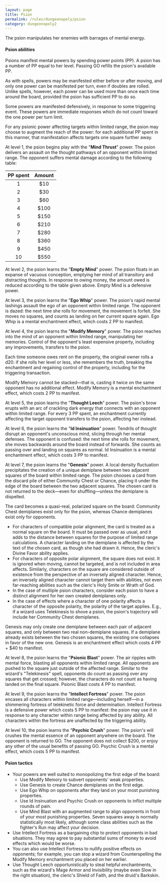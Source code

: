 ```yaml
---
layout: page
title: Psion
permalink: /rules/dungeonopoly/psion
category: dungeonopoly2
---
```

The psion manipulates her enemies with barrages of mental energy.

#### Psion abilities

Psions manifest mental powers by spending power points (PP). A psion has a number of PP equal to her level. Passing GO refills the psion's available PP.

As with spells, powers may be manifested either before or after moving, and only one power can be manifested per turn, even if doubles are rolled. Unlike spells, however, each power can be used more than once each time around the board, provided the psion has sufficient PP to do so.

Some powers are manifested defensively, in response to some triggering event. These powers are immediate responses which do not count toward the one power per turn limit.

For any psionic power affecting targets within limited range, the psion may choose to augment the reach of the power: for each additional PP spent in this manner, that manifestation affects targets one square further away.

At level 1, the psion begins play with the "**Mind Thrust**" power. The psion delivers an assault on the thought pathways of an opponent within limited range. The opponent suffers mental damage according to the following table:

| PP spent | Amount |
|:--------:|:------:|
|        1 |    $10 |
|        2 |    $30 |
|        3 |    $60 |
|        4 |   $100 |
|        5 |   $150 |
|        6 |   $210 |
|        7 |   $280 |
|        8 |   $360 |
|        9 |   $450 |
|       10 |   $550 |

At level 2, the psion learns the "**Empty Mind**" power. The psion floats in an expanse of vacuous conception, emptying her mind of all transitory and distracting thoughts. In response to owing money, the amount owed is reduced according to the table given above. Empty Mind is a defensive power.

At level 3, the psion learns the "**Ego Whip**" power. The psion's rapid mental lashings assault the ego of an opponent within limited range. The opponent is dazed: the next time she rolls for movement, the movement is forfeit. She moves no squares, and counts as landing on her current square again. Ego Whip is a mental enchantment effect, which costs 2 PP to manifest.

At level 4, the psion learns the "**Modify Memory**" power. The psion reaches into the mind of an opponent within limited range, manipulating her memories. Control of the opponent's least expensive property, including any improvements, transfers to the psion.

Each time someone owes rent on the property, the original owner rolls a d20: if she rolls her level or less, she remembers the truth, breaking the enchantment and regaining control of the property, including for the triggering transaction.

Modify Memory cannot be stacked—that is, casting it twice on the same opponent has no additional effect. Modify Memory is a mental enchantment effect, which costs 2 PP to manifest.

At level 5, the psion learns the "**Thought Leech**" power. The psion's brow erupts with an arc of crackling dark energy that connects with an opponent within limited range. For every 3 PP spent, an enchantment currently affecting the target opponent transfers to the psion, affecting her instead.

At level 6, the psion learns the "**Id Insinuation**" power. Tendrils of thought disrupt an opponent's unconscious mind, slicing through her mental defenses. The opponent is confused: the next time she rolls for movement, she moves backwards around the board instead of forwards. She counts as passing over and landing on squares as normal. Id Insinuation is a mental enchantment effect, which costs 3 PP to manifest.

At level 7, the psion learns the "**Genesis**" power. A local density fluctuation precipitates the creation of a unique demiplane between two adjacent squares of the board within limited range. The psion chooses a card from the discard pile of either Community Chest or Chance, placing it under the edge of the board between the two adjacent squares. The chosen card is not returned to the deck—even for shuffling—unless the demiplane is dispelled.

The card becomes a quasi-real, polarized square on the board: Community Chest demiplanes exist only for the psion, whereas Chance demiplanes exist only for opponents.
* For characters of compatible polar alignment, the card is treated as a normal square on the board. It must be passed over as usual, and it adds to the distance between squares for the purpose of limited range calculations. A character landing on the demiplane is affected by the text of the chosen card, as though she had drawn it. Hence, the cleric's Divine Favor ability applies.
* For characters of opposite polar alignment, the square does not exist. It is ignored when moving, cannot be targeted, and is not included in area affects. Similarly, characters on the square are considered outside of existence from the perspective of an inversely aligned character. Hence, an inversely aligned character cannot target them with abilities, not even far-reaching abilities such as the cleric's Holy Smite or Wrath of God.
* In the case of multiple psion characters, consider each psion to have a distinct alignment for her own created demiplanes only.
* In the case of effects where a character of one polarity affects a character of the opposite polarity, the polarity of the target applies. E.g., if a wizard uses Telekinesis to shove a psion, the psion's trajectory will include her Community Chest demiplanes.

Genesis may only create one demiplane between each pair of adjacent squares, and only between two real non-demiplane squares. If a demiplane already exists between the two chosen squares, the existing one collapses in favor of the new one. Genesis is an enchantment effect which costs 4 PP + $40 to manifest.

At level 8, the psion learns the "**Psionic Blast**" power. The air ripples with mental force, blasting all opponents within limited range. All opponents are pushed to the square just outside of the affected range. Similar to the wizard's "Telekinesis" spell, opponents do count as passing over any squares that get crossed; however, the characters do not count as having landed on the final square. Psionic Blast costs 4 PP to manifest.

At level 9, the psion learns the "**Intellect Fortress**" power. The psion encases all characters within limited range—including herself—in a shimmering fortress of telekinetic force and determination. Intellect Fortress is a defensive power which costs 5 PP to manifest: the psion may use it in response to any character within range being affected by any ability. All characters within the fortress are unaffected by the triggering ability.

At level 10, the psion learns the "**Psychic Crush**" power. The psion's will crushes the mental essence of an opponent anywhere on the board. The opponent is returned to GO. The opponent does not collect $200, or enjoy any other of the usual benefits of passing GO. Psychic Crush is a mental effect, which costs 5 PP to manifest.

#### Psion tactics

*   Your powers are well suited to monopolizing the first edge of the board:
    *   Use Modify Memory to subvert opponents' weak properties.
    *   Use Genesis to create Chance demiplanes on the first edge.
    *   Use Ego Whip on opponents after they land on your most punishing properties.
    *   Use Id Insinuation and Psychic Crush on opponents to inflict multiple rounds of pain.
    *   Use Mind Blast with an augmented range to align opponents in front of your most punishing properties. Seven squares away is normally statistically most likely, although some class abilities such as the fighter's Run may affect your decision.
*   Use Intellect Fortress as a bargaining chip to protect opponents in bad situations. They may agree to pay substantial sums of money to avoid effects which would be worse.
*   You can also use Intellect Fortress to nullify positive effects on opponents; for example, you can stop a wizard from Counterspelling the Modify Memory enchantment you placed on her earlier.
*   Use Thought Leech opportunistically to steal helpful enchantments, such as the wizard's Mage Armor and Invisibility (maybe even Slow in the right situation), the cleric's Shield of Faith, and the druid's Barkskin.
